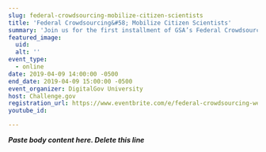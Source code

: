 ```yaml
---
slug: federal-crowdsourcing-mobilize-citizen-scientists
title: 'Federal Crowdsourcing&#58; Mobilize Citizen Scientists'
summary: 'Join us for the first installment of GSA’s Federal Crowdsourcing Webinar Series, where we’ll look at how to use crowdsourcing to reach beyond your walls and source talent and enthusiasm&#46;'
featured_image: 
  uid: 
  alt: ''
event_type: 
  - online
date: 2019-04-09 14:00:00 -0500
end_date: 2019-04-09 15:00:00 -0500
event_organizer: DigitalGov University
host: Challenge.gov
registration_url: https://www.eventbrite.com/e/federal-crowdsourcing-webinar-series-federal-community-of-practice-for-crowdsourcing-and-citizen-registration-58989187247
youtube_id: 

---
```


***Paste body content here. Delete this line***
